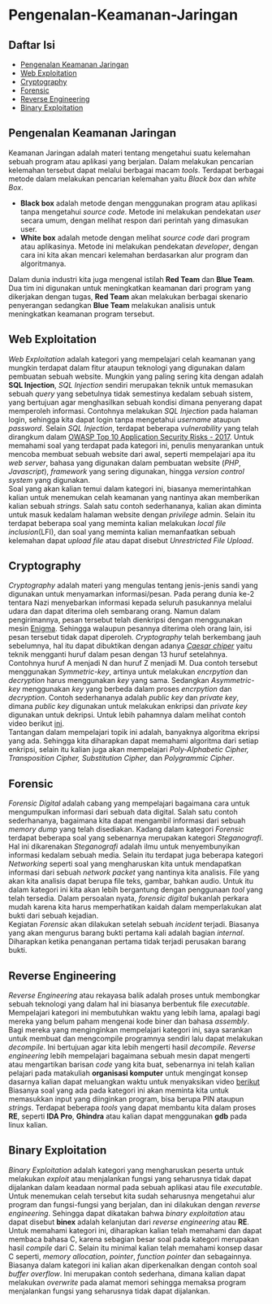 # Pengenalan-Keamanan-Jaringan
## Daftar Isi
- [Pengenalan Keamanan Jaringan](#pengenalan-keamanan-jaringan)
- [Web Exploitation](#web-exploitation)
- [Cryptography](#cryptography)
- [Forensic](#forensic)
- [Reverse Engineering](#reverse-engineering)
- [Binary Exploitation](#binary-exploitation)

## Pengenalan Keamanan Jaringan
Keamanan Jaringan adalah materi tentang mengetahui suatu kelemahan sebuah program atau aplikasi yang berjalan. Dalam melakukan pencarian kelemahan tersebut dapat melalui berbagai macam <i>tools</i>. Terdapat berbagai metode dalam melakukan pencarian kelemahan yaitu <i>Black box</i> dan <i>white Box</i>.

- <b>Black box</b> adalah metode dengan menggunakan program atau aplikasi tanpa mengetahui <i>source code</i>. Metode ini melakukan pendekatan <i>user</i> secara umum, dengan melihat respon dari perintah yang dimasukan user.
- <b>White box</b> adalah metode dengan melihat <i>source code</i> dari program atau aplikasinya. Metode ini melakukan pendekatan <i>developer</i>, dengan cara ini kita akan mencari kelemahan berdasarkan alur program dan algoritmanya.

Dalam dunia industri kita juga mengenal istilah <b>Red Team</b> dan <b>Blue Team</b>. Dua tim ini digunakan untuk meningkatkan keamanan dari program yang dikerjakan dengan tugas, <b>Red Team</b> akan melakukan berbagai skenario penyerangan sedangkan <b>Blue Team</b> melakukan analisis untuk meningkatkan keamanan program tersebut.
## Web Exploitation
<i>Web Exploitation</i> adalah kategori yang mempelajari celah keamanan yang mungkin terdapat dalam fitur ataupun teknologi yang digunakan dalam pembuatan sebuah website. Mungkin yang paling sering kita dengan adalah <b>SQL Injection</b>, <i>SQL Injection</i> sendiri merupakan teknik untuk memasukan sebuah <i>query</i> yang sebetulnya tidak semestinya kedalam sebuah sistem, yang bertujuan agar menghasilkan sebuah kondisi dimana penyerang dapat memperoleh informasi. Contohnya melakukan <i>SQL Injection</i> pada halaman login, sehingga kita dapat login tanpa mengetahui <i>username</i> ataupun <i>password</i>. Selain <i>SQL Injection</i>, terdapat beberapa <i>vulnerability</i> yang telah dirangkum dalam [OWASP Top 10 Application Security Risks - 2017](https://www.owasp.org/index.php/Top_10-2017_Top_10). Untuk memahami soal yang terdapat pada kategori ini, penulis menyarankan untuk mencoba membuat sebuah website dari awal, seperti mempelajari apa itu <i>web server</i>, bahasa yang digunakan dalam pembuatan website (<i>PHP</i>, <i>Javascript</i>), <i>framework</i> yang sering digunakan, hingga <i>version control system</i> yang digunakan.<br>
Soal yang akan kalian temui dalam kategori ini, biasanya memerintahkan kalian untuk menemukan celah keamanan yang nantinya akan memberikan kalian sebuah <i>strings</i>. Salah satu contoh sederhananya, kalian akan diminta untuk masuk kedalam halaman website dengan <i>privilege</i> admin. Selain itu terdapat beberapa soal yang meminta kalian melakukan <i>local file inclusion</i>(LFI), dan soal yang meminta kalian memanfaatkan sebuah kelemahan dapat <i>upload file</i> atau dapat disebut <i>Unrestricted File Upload</i>.
## Cryptography
<i>Cryptography</i> adalah materi yang mengulas tentang jenis-jenis sandi yang digunakan untuk menyamarkan informasi/pesan. Pada perang dunia ke-2 tentara Nazi menyebarkan informasi kepada seluruh pasukannya melalui udara dan dapat diterima oleh sembarang orang. Namun dalam pengirimannya, pesan tersebut telah dienkripsi dengan menggunakan mesin [Enigma](https://en.wikipedia.org/wiki/Enigma_machine). Sehingga walaupun pesannya diterima oleh orang lain, isi pesan tersebut tidak dapat diperoleh. <i>Cryptography</i> telah berkembang jauh sebelumnya, hal itu dapat dibuktikan dengan adanya [<i>Caesar chiper</i>](https://en.wikipedia.org/wiki/Caesar_cipher#History_and_usage) yaitu teknik mengganti huruf dalam pesan dengan 13 huruf setelahnya. Contohnya huruf A menjadi N dan huruf Z menjadi M. Dua contoh tersebut menggunakan <i>Symmetric-key</i>, artinya untuk melakukan <i>encrpytion</i> dan <i>decryption</i> harus menggunakan <i>key</i> yang sama. Sedangkan <i>Asymmetric-key</i> menggunakan <i>key</i> yang berbeda dalam proses <i>encrpytion</i> dan <i>decryption</i>. Contoh sederhananya adalah <i>public key</i> dan <i>private key</i>, dimana <i>public key</i> digunakan untuk melakukan enkripsi dan <i>private key</i> digunakan untuk dekripsi. Untuk lebih pahamnya dalam melihat contoh video berikut [ini](https://www.youtube.com/watch?v=AQDCe585Lnc).<br>
Tantangan dalam mempelajari topik ini adalah, banyaknya algoritma ekripsi yang ada. Sehingga kita diharapkan dapat memahami algoritma dari setiap enkripsi, selain itu kalian juga akan mempelajari <i>Poly-Alphabetic Cipher, Transposition Cipher, Substitution Cipher, </i>dan <i>Polygrammic Cipher</i>.
## Forensic
<i>Forensic Digital</i> adalah cabang yang mempelajari bagaimana cara untuk mengumpulkan informasi dari sebuah data digital. Salah satu contoh sederhananya, bagaimana kita dapat mengambil informasi dari sebuah <i>memory dump</i> yang telah disediakan. Kadang dalam kategori <i>Forensic</i> terdapat beberapa soal yang sebenarnya merupakan kategori <i>Steganografi</i>. Hal ini dikarenakan <i>Steganografi</i> adalah ilmu untuk menyembunyikan informasi kedalam sebuah media. Selain itu terdapat juga beberapa kategori <i>Networking</i> seperti soal yang mengharuskan kita untuk mendapatkan informasi dari sebuah <i>network packet</i> yang nantinya kita analisis. File yang akan kita analisis dapat berupa file teks, gambar, bahkan audio. Untuk itu dalam kategori ini kita akan lebih bergantung dengan penggunaan <i>tool</i> yang telah tersedia. Dalam persoalan nyata, <i>forensic digital</i> bukanlah perkara mudah karena kita harus memperhatikan kaidah dalam memperlakukan alat bukti dari sebuah kejadian.<br>
Kegiatan <i>Forensic</i> akan dilakukan setelah sebuah <i>incident</i> terjadi. Biasanya yang akan mengurus barang bukti pertama kali adalah bagian <i>internal</i>. Diharapkan ketika penanganan pertama tidak terjadi perusakan barang bukti.
## Reverse Engineering
<i>Reverse Engineering</i> atau rekayasa balik adalah proses untuk membongkar sebuah teknologi yang dalam hal ini biasanya berbentuk file <i>executable</i>. Mempelajari kategori ini membutuhkan waktu yang lebih lama, apalagi bagi mereka yang belum paham mengenai kode biner dan bahasa <i>assembly</i>. Bagi mereka yang menginginkan mempelajari kategori ini, saya sarankan untuk membuat dan mengcompile programnya sendiri lalu dapat melakukan <i>decompile</i>. Ini bertujuan agar kita lebih mengerti hasil <i>decompile</i>. <i>Reverse engineering</i> lebih mempelajari bagaimana sebuah mesin dapat mengerti atau mengartikan barisan <i>code</i> yang kita buat, sebenarnya ini telah kalian pelajari pada matakuliah <b>organisasi komputer</b> untuk mengingat konsep dasarnya kalian dapat meluangkan waktu untuk menyaksikan video [berikut](https://www.youtube.com/watch?v=QXjU9qTsYCc)<br>
Biasanya soal yang ada pada kategori ini akan meminta kita untuk memasukkan input yang diinginkan program, bisa berupa PIN ataupun <i>strings</i>. Terdapat beberapa <i>tools</i> yang dapat membantu kita dalam proses <b>RE</b>, seperti <b>IDA Pro</b>, <b>Ghindra</b> atau kalian dapat menggunakan <b>gdb</b> pada linux kalian. 
## Binary Exploitation
<i>Binary Exploitation</i> adalah kategori yang mengharuskan peserta untuk melakukan <i>exploit</i> atau menjalankan fungsi yang seharusnya tidak dapat dijalankan dalam keadaan normal pada sebuah aplikasi atau file <i>executable</i>. Untuk menemukan celah tersebut kita sudah seharusnya mengetahui alur program dan fungsi-fungsi yang berjalan, dan ini dilakukan dengan <i>reverse engineering</i>. Sehingga dapat dikatakan bahwa <i>binary exploitation</i> atau dapat disebut <b>binex</b> adalah kelanjutan dari <i>reverse engineering</i> atau <b>RE</b>. Untuk memahami kategori ini, diharapkan kalian telah memahami dan dapat membaca bahasa C, karena sebagian besar soal pada kategori merupakan hasil <i>compile</i> dari C. Selain itu minimal kalian telah memahami konsep dasar C seperti, <i>memory allocation</i>, <i>pointer</i>, <i>function pointer</i> dan sebagainnya.<br>
Biasanya dalam kategori ini kalian akan diperkenalkan dengan contoh soal <i>buffer overflow</i>. Ini merupakan contoh sederhana, dimana kalian dapat melakukan <i>overwrite</i> pada alamat memori sehingga memaksa program menjalankan fungsi yang seharusnya tidak dapat dijalankan. 